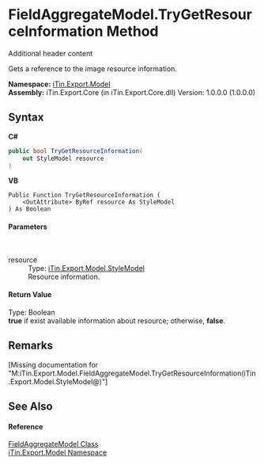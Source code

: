 # FieldAggregateModel.TryGetResourceInformation Method 
Additional header content 

Gets a reference to the image resource information.

**Namespace:**&nbsp;<a href="N_iTin_Export_Model">iTin.Export.Model</a><br />**Assembly:**&nbsp;iTin.Export.Core (in iTin.Export.Core.dll) Version: 1.0.0.0 (1.0.0.0)

## Syntax

**C#**<br />
``` C#
public bool TryGetResourceInformation(
	out StyleModel resource
)
```

**VB**<br />
``` VB
Public Function TryGetResourceInformation ( 
	<OutAttribute> ByRef resource As StyleModel
) As Boolean
```


#### Parameters
&nbsp;<dl><dt>resource</dt><dd>Type: <a href="T_iTin_Export_Model_StyleModel">iTin.Export.Model.StyleModel</a><br />Resource information.</dd></dl>

#### Return Value
Type: Boolean<br /><strong>true</strong> if exist available information about resource; otherwise, <strong>false</strong>.

## Remarks
\[Missing <remarks> documentation for "M:iTin.Export.Model.FieldAggregateModel.TryGetResourceInformation(iTin.Export.Model.StyleModel@)"\]

## See Also


#### Reference
<a href="T_iTin_Export_Model_FieldAggregateModel">FieldAggregateModel Class</a><br /><a href="N_iTin_Export_Model">iTin.Export.Model Namespace</a><br />